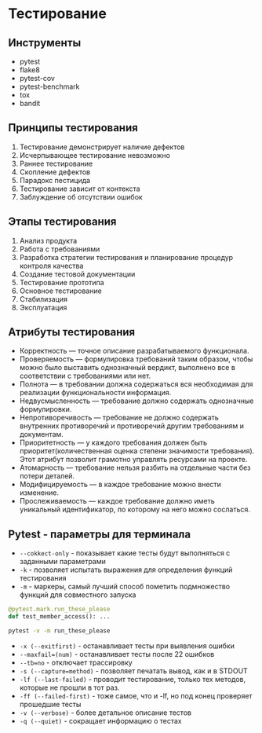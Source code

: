 # Тестирование

## Инструменты
- pytest
- flake8
- pytest-cov
- pytest-benchmark
- tox
- bandit


## Принципы тестирования
1. Тестирование демонстрирует наличие дефектов
2. Исчерпывающее тестирование невозможно
3. Раннее тестирование
4. Скопление дефектов
5. Парадокс пестицида
6. Тестирование зависит от контекста
7. Заблуждение об отсутствии ошибок


## Этапы тестирования
1. Анализ продукта
2. Работа с требованиями
3. Разработка стратегии тестирования и планирование процедур контроля качества
4. Создание тестовой документации
5. Тестирование прототипа
6. Основное тестирование
7. Стабилизация
8. Эксплуатация


## Атрибуты тестирования
- Корректность — точное описание разрабатываемого функционала.
- Проверяемость — формулировка требований таким образом, чтобы можно было выставить однозначный вердикт, выполнено все в соответствии с требованиями или нет.
- Полнота — в требовании должна содержаться вся необходимая для реализации функциональности информация.
- Недвусмысленность — требование должно содержать однозначные формулировки.
- Непротиворечивость — требование не должно содержать внутренних противоречий и противоречий другим требованиям и документам.
- Приоритетность — у каждого требования должен быть приоритет(количественная оценка степени значимости требования). Этот атрибут позволит грамотно управлять ресурсами на проекте.
- Атомарность — требование нельзя разбить на отдельные части без потери деталей.
- Модифицируемость — в каждое требование можно внести изменение.
- Прослеживаемость — каждое требование должно иметь уникальный идентификатор, по которому на него можно сослаться.


## Pytest - параметры для терминала
- `--cokkect-only` - показывает какие тесты будут выполняться с заданными параметрами
- `-k` - позволяет испытать выражения для определения функций тестирования
- `-m` - маркеры, самый лучший способ пометить подмножество функций для совместного запуска
```python
@pytest.mark.run_these_please
def test_member_access(): ...
```
```bash
pytest -v -m run_these_please
```
- `-x (--exitfirst)` - останавливает тесты при выявления ошибки
- `--maxfail=(num)` - останавливает тесты после 22 ошибков
- `--tb=no` - отключает трассировку
- `-s (--capture=method)` - позволяет печатать вывод, как и в STDOUT
- `-lf (--last-failed)` - проводит тестирование, только тех методов, которые не прошли в тот раз.
- `-ff (--failed-first)` - тоже самое, что и -lf, но под конец проверяет прошедшие тесты
- `-v (--verbose)` - более детальное описание тестов
- `-q (--quiet)` - сокращает информацию о тестах

